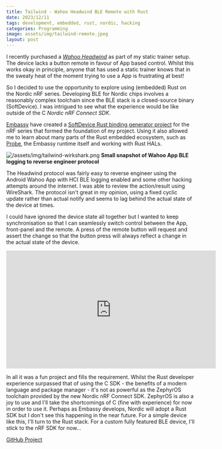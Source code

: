 ```yaml
---
title: Tailwind - Wahoo Headwind BLE Remote with Rust
date: 2023/12/11
tags: development, embedded, rust, nordic, hacking
categories: Programming
image: assets/img/tailwind-remote.jpeg
layout: post
---
```


I recently purchased a [_Wahoo Headwind_](https://eu.wahoofitness.com/devices/indoor-cycling/accessories/kickr-headwind) as part of my static trainer setup. The device lacks a button remote in favour of App based control. Whilst this works okay in principle, anyone that has used a static trainer knows that in the sweaty heat of the moment trying to use a App is frustrating at best!

So I decided to use the opportunity to explore using (embedded) Rust on the Nordic nRF series. Developing BLE for Nordic chips involves a reasonably complex toolchain since the BLE stack is a closed-source binary (SoftDevice). I was intrigued to see what the experience would be like outside of the C _Nordic nRF Connect SDK_.

[Embassy](https://embassy.dev/) have created a [SoftDevice Rust binding generator project](https://github.com/embassy-rs/nrf-softdevice) for the nRF series that formed the foundation of my project. Using it also allowed me to learn about many parts of the Rust embedded ecosystem, such as [Probe](https://probe.rs/), the Embassy runtime itself and working with Rust HALs.

![/assets/img/tailwind-wirkshark.png](/assets/img/tailwind-wireshark.png)
__Small snapshot of Wahoo App BLE logging to reverse engineer protocol__

The Headwind protocol was fairly easy to reverse engineer using the Android Wahoo App with HCI BLE logging enabled and some other hacking attempts around the internet. I was able to review the action/result using WireShark. The protocol isn't great in my opinion, using a fixed cyclic update rather than actual notify and seems to lag behind the actual state of the device at times.

I could have ignored the device state all together but I wanted to keep synchronisation so that I can seamlessly switch control between the App, front-panel and the remote. A press of the remote button will request and assert the change so that the button press will always reflect a change in the actual state of the device.

<div class="box">
<iframe width="560" height="315" src="https://www.youtube.com/embed/c2azojD2oZM?si=xC57Zcoo9vrkFaW8" title="YouTube video player" frameborder="0" allow="accelerometer; autoplay; clipboard-write; encrypted-media; gyroscope; picture-in-picture; web-share" allowfullscreen></iframe>
</div>

In all it was a fun project and fills the requirement. Whilst the Rust developer experience surpassed that of using the C SDK - the benefits of a modern language and package manager - it's not as powerful as the ZephyrOS toolchain provided by the new Nordic nRF Connect SDK. ZephyrOS is also a joy to use and I'll take the shortcomings of C (fine with experience) for now in order to use it. Perhaps as Embassy develops, Nordic will adopt a Rust SDK but I don't see this happening in the near future. For a simple device like this, I'll turn to the Rust stack. For a custom fully featured BLE device, I'll stick to the nRF SDK for now...

[GitHub Project](https://github.com/tuna-f1sh/tailwind)
